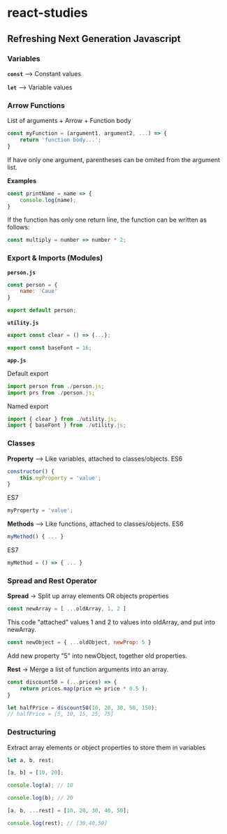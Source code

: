 # react-studies

## Refreshing Next Generation Javascript

### Variables

**`const`** --> Constant values

**`let`** --> Variable values

### Arrow Functions

List of arguments + Arrow + Function body
```javascript
const myFunction = (argument1, argument2, ...) => {
    return 'function body...';
}
```

If have only one argument, parentheses can be omited from the argument list.

**Examples**
```javascript
const printName = name => {
    console.log(name);
}
```

If the function has only one return line, the function can be written as follows:
```javascript
const multiply = number => number * 2;
```

### Export & Imports (Modules)

**`person.js`**
```javascript
const person = {
    name: 'Caue'
}

export default person;
```

**`utility.js`**
```javascript
export const clear = () => {...};

export const baseFont = 16;
```

**`app.js`**

Default export
```javascript
import person from ./person.js;
import prs from ./person.js;
```

Named export
```javascript
import { clear } from ./utility.js;
import { baseFont } from ./utility.js;
```

### Classes
**Property** --> Like variables, attached to classes/objects.
ES6
```javascript
constructor() {
    this.myProperty = 'value';
}
```

ES7
```javascript
myProperty = 'value';
```

**Methods** --> Like functions, attached to classes/objects.
ES6
```javascript
myMethod() { ... }
```

ES7
```javascript
myMethod = () => { ... }
```

### Spread and Rest Operator
**Spread** -> Split up array elements OR objects properties
```javascript
const newArray = [ ...oldArray, 1, 2 ]
```
This code "attached" values 1 and 2 to values into oldArray, and put into newArray.

```javascript
const newObject = { ...oldObject, newProp: 5 }
```
Add new property "5" into newObject, together old properties.

**Rest** -> Merge a list of function arguments into an array.
```javascript
const discount50 = (...prices) => {
    return prices.map(price => price * 0.5 );
}

let halfPrice = discount50(10, 20, 30, 50, 150);
// halfPrice = [5, 10, 15, 25, 75]
```

### Destructuring
Extract array elements or object properties to store them in variables
```javascript
let a, b, rest;

[a, b] = [10, 20];

console.log(a); // 10

console.log(b); // 20

[a, b, ...rest] = [10, 20, 30, 40, 50];

console.log(rest); // [30,40,50]
```